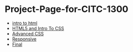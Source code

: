 # Project-Page-for-CITC-1300

<ul>
<li><a href="intro_to_html/index.html" target="_blank"> intro to html </a></li>
<li><a href="html5_intro_css/index.html" target="_blank"> HTML5 and Intro To CSS </a></li>
<li><a href="advanced_css/index.html" target="_blank"> Advanced CSS </a></li>
<li><a href="responsive/index.html" target="_blank"> Responsive </a></li>
<li><a href="final/index.html" target="_blank"> Final </a></li>
</ul>